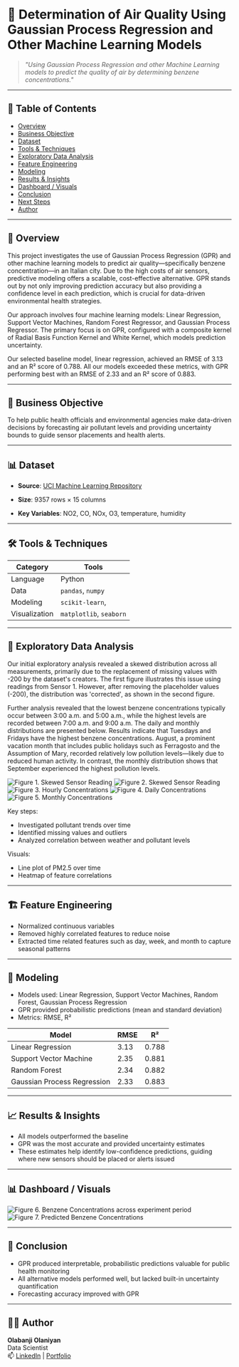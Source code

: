 # 💼 Determination of Air Quality Using Gaussian Process Regression and Other Machine Learning Models
> *"Using Gaussian Process Regression and other Machine Learning models to predict the quality of air by determining benzene concentrations."*

---

## 📌 Table of Contents
- [Overview](#overview)
- [Business Objective](#business-objective)
- [Dataset](#dataset)
- [Tools & Techniques](#tools--techniques)
- [Exploratory Data Analysis](#exploratory-data-analysis)
- [Feature Engineering](#feature-engineering)
- [Modeling](#modeling)
- [Results & Insights](#results--insights)
- [Dashboard / Visuals](#dashboard--visuals)
- [Conclusion](#conclusion)
- [Next Steps](#next-steps)
- [Author](#author)

---

## 🧩 Overview

This project investigates the use of Gaussian Process Regression (GPR) and other machine learning models to predict air quality—specifically benzene concentration—in an Italian city. Due to the high costs of air sensors, predictive modeling offers a scalable, cost-effective alternative. GPR stands out by not only improving prediction accuracy but also providing a confidence level in each prediction, which is crucial for data-driven environmental health strategies.

Our approach involves four machine learning models: Linear Regression, Support Vector Machines, Random Forest Regressor, and Gaussian Process Regressor. The primary focus is on GPR, configured with a composite kernel of Radial Basis Function Kernel and White Kernel, which models prediction uncertainty.

Our selected baseline model, linear regression, achieved an RMSE of 3.13 and an R² score of 0.788. All our models exceeded these metrics, with GPR performing best with an RMSE of 2.33 and an R² score of 0.883.

---

## 🎯 Business Objective

To help public health officials and environmental agencies make data-driven decisions by forecasting air pollutant levels and providing uncertainty bounds to guide sensor placements and health alerts.

---

## 📊 Dataset

- **Source**: [UCI Machine Learning Repository](https://archive.ics.uci.edu/dataset/360/air+quality )
- **Size**: 9357 rows × 15 columns

- **Key Variables**: NO2, CO, NOx, O3, temperature, humidity

---

## 🛠️ Tools & Techniques

| **Category** | **Tools** |
|--------------|-----------|
| Language | Python |
| Data | `pandas`, `numpy` |
| Modeling | `scikit-learn`, |
| Visualization | `matplotlib`, `seaborn` |


---

## 🔎 Exploratory Data Analysis

Our initial exploratory analysis revealed a skewed distribution across all measurements, primarily due to the replacement of missing values with -200 by the dataset's creators. The first figure illustrates this issue using readings from Sensor 1. However, after removing the placeholder values (-200), the distribution was 'corrected', as shown in the second figure.

Further analysis revealed that the lowest benzene concentrations typically occur between 3:00 a.m. and 5:00 a.m., while the highest levels are recorded between 7:00 a.m. and 9:00 a.m. The daily and monthly distributions are presented below. Results indicate that Tuesdays and Fridays have the highest benzene concentrations. August, a prominent vacation month that includes public holidays such as Ferragosto and the Assumption of Mary, recorded relatively low pollution levels—likely due to reduced human activity. In contrast, the monthly distribution shows that September experienced the highest pollution levels.


![Figure 1. Skewed Sensor Reading](images/sensor1_skewed.png)
![Figure 2. Skewed Sensor Reading](images/sensor1_corrected.png)
![Figure 3. Hourly Concentrations](images/hourly.png)
![Figure 4. Daily Concentrations](images/day.png)
![Figure 5. Monthly Concentrations](images/month.png)




Key steps:
- Investigated pollutant trends over time
- Identified missing values and outliers
- Analyzed correlation between weather and pollutant levels

Visuals:
- Line plot of PM2.5 over time
- Heatmap of feature correlations

---

## 🏗️ Feature Engineering

- Normalized continuous variables
- Removed highly correlated features to reduce noise
- Extracted time related features such as day, week, and month to capture seasonal patterns 

---

## 🤖 Modeling

- Models used: Linear Regression, Support Vector Machines, Random Forest, Gaussian Process Regression
- GPR provided probabilistic predictions (mean and standard deviation)
- Metrics: RMSE, R²

| **Model** | **RMSE** | **R²** |
|-----------|----------|--------|
| Linear Regression | 3.13 | 0.788 |
| Support Vector Machine | 2.35 | 0.881 |
| Random Forest | 2.34 | 0.882 |
| Gaussian Process Regression | 2.33 | 0.883 |

---

## 📈 Results & Insights

- All models outperformed the baseline
- GPR was the most accurate and provided uncertainty estimates
- These estimates help identify low-confidence predictions, guiding where new sensors should be placed or alerts issued

---

## 📊 Dashboard / Visuals

![Figure 6. Benzene Concentrations across experiment period](images/benzene_total.png)
![Figure 7. Predicted Benzene Concentrations](images/benzene_pred.png)

---

## 🧾 Conclusion

- GPR produced interpretable, probabilistic predictions valuable for public health monitoring
- All alternative models performed well, but lacked built-in uncertainty quantification
- Forecasting accuracy improved with GPR


---

## 👨‍💻 Author

**Olabanji Olaniyan**  
Data Scientist  
📫 [LinkedIn](https://www.linkedin.com/in/olabanji-olaniyan-59a6b0198/) | [Portfolio](https://banjiola.github.io/Olabanji-Olaniyan/)

